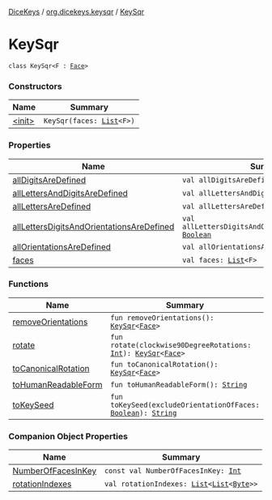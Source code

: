 [DiceKeys](../../index.md) / [org.dicekeys.keysqr](../index.md) / [KeySqr](./index.md)

# KeySqr

`class KeySqr<F : `[`Face`](../-face/index.md)`>`

### Constructors

| Name | Summary |
|---|---|
| [&lt;init&gt;](-init-.md) | `KeySqr(faces: `[`List`](https://kotlinlang.org/api/latest/jvm/stdlib/kotlin.collections/-list/index.html)`<F>)` |

### Properties

| Name | Summary |
|---|---|
| [allDigitsAreDefined](all-digits-are-defined.md) | `val allDigitsAreDefined: `[`Boolean`](https://kotlinlang.org/api/latest/jvm/stdlib/kotlin/-boolean/index.html) |
| [allLettersAndDigitsAreDefined](all-letters-and-digits-are-defined.md) | `val allLettersAndDigitsAreDefined: `[`Boolean`](https://kotlinlang.org/api/latest/jvm/stdlib/kotlin/-boolean/index.html) |
| [allLettersAreDefined](all-letters-are-defined.md) | `val allLettersAreDefined: `[`Boolean`](https://kotlinlang.org/api/latest/jvm/stdlib/kotlin/-boolean/index.html) |
| [allLettersDigitsAndOrientationsAreDefined](all-letters-digits-and-orientations-are-defined.md) | `val allLettersDigitsAndOrientationsAreDefined: `[`Boolean`](https://kotlinlang.org/api/latest/jvm/stdlib/kotlin/-boolean/index.html) |
| [allOrientationsAreDefined](all-orientations-are-defined.md) | `val allOrientationsAreDefined: `[`Boolean`](https://kotlinlang.org/api/latest/jvm/stdlib/kotlin/-boolean/index.html) |
| [faces](faces.md) | `val faces: `[`List`](https://kotlinlang.org/api/latest/jvm/stdlib/kotlin.collections/-list/index.html)`<F>` |

### Functions

| Name | Summary |
|---|---|
| [removeOrientations](remove-orientations.md) | `fun removeOrientations(): `[`KeySqr`](./index.md)`<`[`Face`](../-face/index.md)`>` |
| [rotate](rotate.md) | `fun rotate(clockwise90DegreeRotations: `[`Int`](https://kotlinlang.org/api/latest/jvm/stdlib/kotlin/-int/index.html)`): `[`KeySqr`](./index.md)`<`[`Face`](../-face/index.md)`>` |
| [toCanonicalRotation](to-canonical-rotation.md) | `fun toCanonicalRotation(): `[`KeySqr`](./index.md)`<`[`Face`](../-face/index.md)`>` |
| [toHumanReadableForm](to-human-readable-form.md) | `fun toHumanReadableForm(): `[`String`](https://kotlinlang.org/api/latest/jvm/stdlib/kotlin/-string/index.html) |
| [toKeySeed](to-key-seed.md) | `fun toKeySeed(excludeOrientationOfFaces: `[`Boolean`](https://kotlinlang.org/api/latest/jvm/stdlib/kotlin/-boolean/index.html)`): `[`String`](https://kotlinlang.org/api/latest/jvm/stdlib/kotlin/-string/index.html) |

### Companion Object Properties

| Name | Summary |
|---|---|
| [NumberOfFacesInKey](-number-of-faces-in-key.md) | `const val NumberOfFacesInKey: `[`Int`](https://kotlinlang.org/api/latest/jvm/stdlib/kotlin/-int/index.html) |
| [rotationIndexes](rotation-indexes.md) | `val rotationIndexes: `[`List`](https://kotlinlang.org/api/latest/jvm/stdlib/kotlin.collections/-list/index.html)`<`[`List`](https://kotlinlang.org/api/latest/jvm/stdlib/kotlin.collections/-list/index.html)`<`[`Byte`](https://kotlinlang.org/api/latest/jvm/stdlib/kotlin/-byte/index.html)`>>` |
